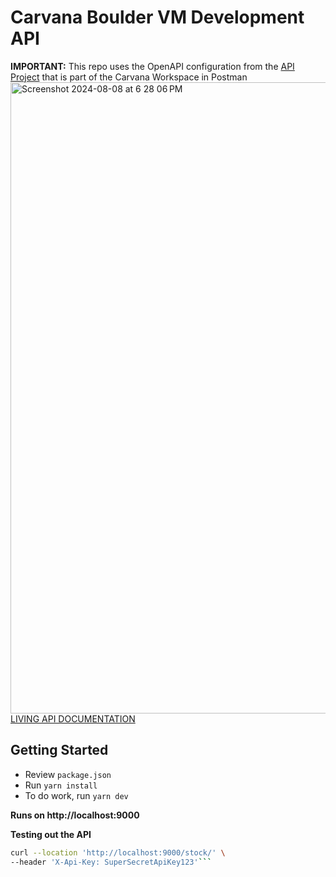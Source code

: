 # Carvana Boulder VM Development API

**IMPORTANT:** This repo uses the OpenAPI configuration from the [API Project](https://codelab303.postman.co/workspace/Carvana-Workspace~c3992710-1000-4b60-8bc5-dc6166b07970/api/0a3530d1-92f2-4a18-8c8a-87676f442c76?action=share&creator=15186956) that is part of the Carvana Workspace in Postman
<img width="1010" alt="Screenshot 2024-08-08 at 6 28 06 PM" src="https://github.com/user-attachments/assets/b22a389c-f3d2-45c6-88e8-b2ebbd52a8c8">
[LIVING API DOCUMENTATION](https://codelab303.postman.co/workspace/Carvana-Workspace~c3992710-1000-4b60-8bc5-dc6166b07970/api/0a3530d1-92f2-4a18-8c8a-87676f442c76/definition/eff333d2-fd4d-40af-839b-9fe2ba5351ba/file/5a242f78-525c-48a5-a552-e4007752566c)

## Getting Started

- Review `package.json`
- Run `yarn install`
- To do work, run `yarn dev`

**Runs on http://localhost:9000**

**Testing out the API**

````bash
curl --location 'http://localhost:9000/stock/' \
--header 'X-Api-Key: SuperSecretApiKey123'```
````
